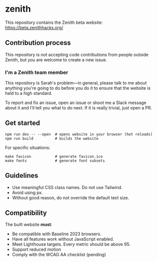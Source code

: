 # zenith

This repository contains the Zenith beta website: https://beta.zenithhacks.org/

## Contribution process

This repository is not accepting code contributions from people outside Zenith, but you are welcome to create a new issue.

### I'm a Zenith team member

This repository is Sarah's problem—in general, please talk to me about anything you're going to do before you do it to ensure that the website is held to a high standard.

To report and fix an issue, open an issue or shoot me a Slack message about it and I'll tell you what to do next. If it is really trivial, just open a PR.

## Get started

```
npm run dev -- --open  # opens website in your browser (hot reloads)
npm run build          # builds the website
```

For specific situations:

```
make favicon           # generate favicon.ico
make fonts             # generate font subsets
```

## Guidelines

- Use meaningful CSS class names. Do not use Tailwind.
- Avoid using px.
- Without good reason, do not override the default text size.

## Compatibility

The built website **must**:

- Be compatible with Baseline 2023 browsers.
- Have all features work without JavaScript enabled.
- Meet Lighthouse targets. Every metric should be above 95.
- Support reduced motion
- Comply with the WCAG AA checklist (pending)
